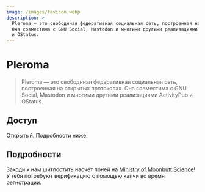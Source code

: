 ```yaml
---
image: /images/favicon.webp
description: >-
  Pleroma — это свободнная федеративная социальная сеть, построенная на открытых протоколах.
  Она совместима с GNU Social, Mastodon и многими другими реализациями ActivityPub
  и OStatus.
---
```


# Pleroma

> Pleroma — это свободнная федеративная социальная сеть, построенная на открытых протоколах.
Она совместима с GNU Social, Mastodon и многими другими реализациями ActivityPub
и OStatus.

## Доступ

Открытый. Подробности ниже.

## Подробности

Заходи к нам шитпостить насчёт поней на [Ministry of Moonbutt Science](https://ministry.moonbutt.Science)! У тебя потребуют верификацию с помощью капчи во время
регистрации.